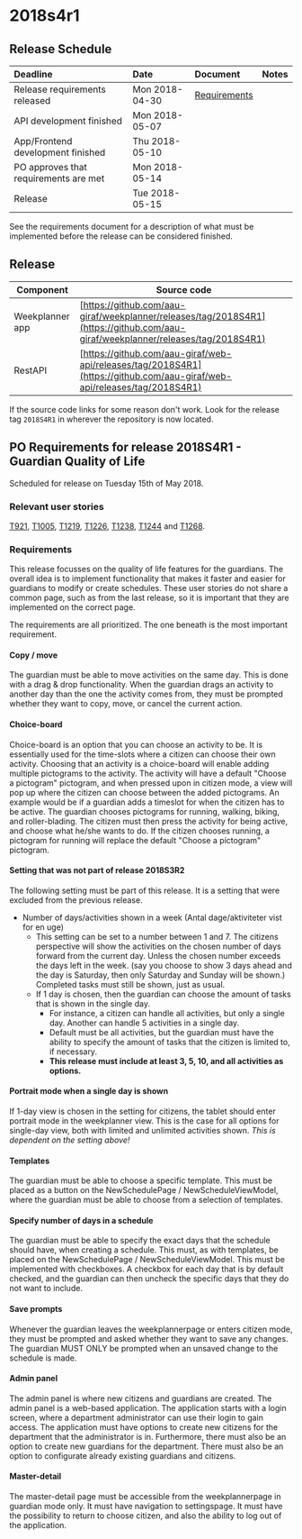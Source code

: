 # 2018s4r1

## Release Schedule

| Deadline | Date | Document | Notes |
| :--- | :--- | :--- | :--- |
| Release requirements released | Mon 2018-04-30  | [Requirements](#requirements)| |
| API development finished               | Mon 2018-05-07  | | |
| App/Frontend development finished      | Thu 2018-05-10  | | |
| PO approves that requirements are met  | Mon 2018-05-14  | | |
| Release                                | Tue 2018-05-15  | | |

See the requirements document for a description of what must be implemented
before the release can be considered finished.

## Release

| **Component** | **Source code** |
| -------------- |---------------------------------------------------------------------------|
|Weekplanner app | [https://github.com/aau-giraf/weekplanner/releases/tag/2018S4R1](https://github.com/aau-giraf/weekplanner/releases/tag/2018S4R1)|
|RestAPI         | [https://github.com/aau-giraf/web-api/releases/tag/2018S4R1](https://github.com/aau-giraf/web-api/releases/tag/2018S4R1)|

If the source code links for some reason don't work. Look for the release tag
`2018S4R1` in wherever the repository is now located.

## PO Requirements for release 2018S4R1 - Guardian Quality of Life

Scheduled for release on Tuesday 15th of May 2018.

### Relevant user stories

[T921](http://web.giraf.cs.aau.dk/T921), [T1005](http://web.giraf.cs.aau.dk/T1005),
[T1219](http://web.giraf.cs.aau.dk/T1219), [T1226](http://web.giraf.cs.aau.dk/T1226),
[T1238](http://web.giraf.cs.aau.dk/T1238), [T1244](http://web.giraf.cs.aau.dk/T1244)
and [T1268](http://web.giraf.cs.aau.dk/T1269).

### Requirements

This release focusses on the quality of life features for the guardians. The overall
idea is to implement functionality that makes it faster and easier for guardians
to modify or create schedules.
These user stories do not share a common page, such as from the last release, so
it is important that they are implemented on the correct page.

The requirements are all prioritized. The one beneath is the most important requirement.

#### Copy / move

The guardian must be able to move activities on the same day. This is done with
a drag & drop functionality. When the guardian drags an activity to another day
than the one the activity comes from, they must be prompted whether they want to
copy, move, or cancel the current action.

#### Choice-board

Choice-board is an option that you can choose an activity to be. It is
essentially used for the time-slots where a citizen can choose their own activity.
Choosing that an activity is a choice-board will enable adding multiple
pictograms to the activity. The activity will have a default "Choose a pictogram"
pictogram, and when pressed upon in citizen mode, a view will pop up where the
citizen can choose between the added pictograms.
An example would be if a guardian adds a timeslot for when the citizen has to be
active. The guardian chooses pictograms for running, walking, biking, and roller-blading.
The citizen must then press the activity for being active, and choose what he/she
wants to do. If the citizen chooses running, a pictogram for running will replace
the default "Choose a pictogram" pictogram.

#### Setting that was not part of release 2018S3R2

The following setting must be part of this release. It is a setting that were excluded
from the previous release.

- Number of days/activities shown in a week (Antal dage/aktiviteter vist for en uge)
    - This setting can be set to a number between 1 and 7. The citizens perspective
      will show the activities on the chosen number of days forward from the current
      day. Unless the chosen number exceeds the days left in the week. (say you choose
      to show 3 days ahead and the day is Saturday, then only Saturday and Sunday
      will be shown.) Completed tasks must still be shown, just as usual.
    - If 1 day is chosen, then the guardian can choose the amount of tasks that is
      shown in the single day.
        - For instance, a citizen can handle all activities, but only a single day.
          Another can handle 5 activities in a single day.
        - Default must be all activities, but the guardian must have the ability to
          specify the amount of tasks that the citizen is limited to, if necessary.
        - **This release must include at least 3, 5, 10, and all activities as options.**

#### Portrait mode when a single day is shown

If 1-day view is chosen in the setting for citizens, the tablet should enter portrait
mode in the weekplanner view. This is the case for all options for single-day view,
both with limited and unlimited activities shown.
_This is dependent on the setting above!_

#### Templates

The guardian must be able to choose a specific template. This must be placed as
a button on the NewSchedulePage / NewScheduleViewModel, where the guardian must
be able to choose from a selection of templates.

#### Specify number of days in a schedule

The guardian must be able to specify the exact days that the schedule should have,
when creating a schedule. This must, as with templates, be placed on the NewSchedulePage
/ NewScheduleViewModel. This must be implemented with checkboxes. A checkbox for
each day that is by default checked, and the guardian can then uncheck the specific
days that they do not want to include.

#### Save prompts

Whenever the guardian leaves the weekplannerpage or enters citizen mode, they must
be prompted and asked whether they want to save any changes. The guardian MUST ONLY
be prompted when an unsaved change to the schedule is made.

#### Admin panel

The admin panel is where new citizens and guardians are created. The admin panel
is a web-based application. The application starts with a login screen, where a
department administrator can use their login to gain access. The application must
have options to create new citizens for the department that the administrator is
in. Furthermore, there must also be an option to create new guardians for the department.
There must also be an option to configurate already existing guardians and citizens.

#### Master-detail

The master-detail page must be accessible from the weekplannerpage in guardian mode
only. It must have navigation to settingspage. It must have the possibility to
return to choose citizen, and also the ability to log out of the application.
